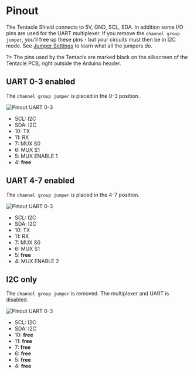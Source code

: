 # Pinout

The Tentacle Shield connects to 5V, GND, SCL, SDA. In addition some I/O pins are used for the UART multiplexer. If you remove the `channel group jumper`, you'll free up these pins - but your circuits must then be in I2C mode. See [Jumper Settings](jumpers.md) to learn what all the jumpers do.

?> The pins used by the Tentacle are marked black on the silkscreen of the Tentacle PCB, right outside the Arduino header.

## UART 0-3 enabled
The `channel group jumper` is placed in the 0-3 position.

![Pinout UART 0-3](https://github.com/whitebox-labs/tentacle/raw/master/docs/_media/pinout_uart1.png)

* SCL: I2C
* SDA: I2C
* 10: TX
* 11: RX
* 7: MUX S0
* 6: MUX S1
* 5: MUX ENABLE 1
* 4: **free**

## UART 4-7 enabled
The `channel group jumper` is placed in the 4-7 position.

![Pinout UART 0-3](https://github.com/whitebox-labs/tentacle/raw/master/docs/_media/pinout_uart2.png)

* SCL: I2C
* SDA: I2C
* 10: TX
* 11: RX
* 7: MUX S0
* 6: MUX S1
* 5: **free**
* 4: MUX ENABLE 2

## I2C only
The `channel group jumper` is removed. The multiplexer and UART is disabled.

![Pinout UART 0-3](https://github.com/whitebox-labs/tentacle/raw/master/docs/_media/pinout_i2c.png)

* SCL: I2C
* SDA: I2C
* 10: **free**
* 11: **free**
* 7: **free**
* 6: **free**
* 5: **free**
* 4: **free**
